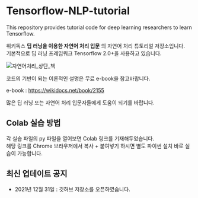 # Tensorflow-NLP-tutorial

This repository provides tutorial code for deep learning researchers to learn Tensorflow.

위키독스 **딥 러닝을 이용한 자연어 처리 입문** 의 자연어 처리 튜토리얼 저장소입니다.  
기본적으로 딥 러닝 프레임워크 Tensorflow 2.0+을 사용하고 있습니다.  

![자연어처리_상단_책](https://user-images.githubusercontent.com/73151616/147765192-632448c4-2b96-4df4-9d4d-ef34271f295b.png)

코드의 기반이 되는 이론적인 설명은 무료 e-book을 참고바랍니다.

e-book : https://wikidocs.net/book/2155

많은 딥 러닝 또는 자연어 처리 입문자들에게 도움이 되기를 바랍니다.

## Colab 실습 방법

각 실습 파일의 py 파일을 열어보면 Colab 링크를 기재해두었습니다.  
해당 링크를 Chrome 브라우저에서 복사 + 붙여넣기 하시면 별도 파이썬 설치 바로 실습이 가능합니다.


## 최신 업데이트 공지
* 2021년 12월 31일 : 깃허브 저장소를 오픈하였습니다.
